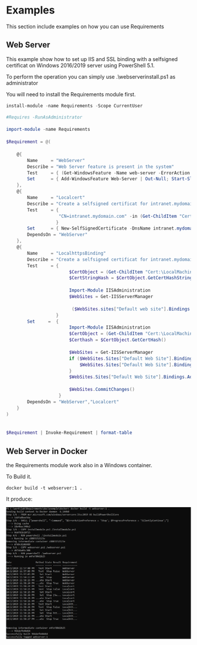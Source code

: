 # Examples

This section include examples on how you can use Requirements

##  Web Server

This example show how to set up IIS and SSL binding with a selfsigned certificat on Windows 2016/2019 server using PowerShell 5.1.

To perform the operation you can simply use .\webserverinstall.ps1 as administrator

You will need to install the Requirements module first.

```powershell
install-module -name Requirements -Scope CurrentUser
```

```powershell
#Requires -RunAsAdministrator

import-module -name Requirements

$Requirement = @(

    @{
        Name     = "WebServer"
        Describe = "Web Server feature is present in the system"
        Test     = { (Get-WindowsFeature -Name web-server -ErrorAction SilentlyContinue).installed }
        Set      = { Add-WindowsFeature Web-Server | Out-Null; Start-Sleep 1 }
    },
    @{
        Name     = "Localcert"
        Describe = "Create a selfsigned certificat for intranet.mydomain.com"
        Test     = {
                    "CN=intranet.mydomain.com" -in (Get-ChildItem "Cert:\LocalMachine\My").Subject
                   }
        Set      = { New-SelfSignedCertificate -DnsName intranet.mydomain.com -CertStoreLocation cert:\LocalMachine\My }
        DependsOn = "WebServer"
    },
    @{
        Name     = "LocalhttpsBinding"
        Describe = "Create a selfsigned certificat for intranet.mydomain.com"
        Test     = {
                        $CertObject = (Get-ChildItem "Cert:\LocalMachine\My" -ErrorAction SilentlyContinue) | where-object subject -eq CN=intranet.mydomain.com
                        $CertStringHash = $CertObject.GetCertHashString()

                        Import-Module IISAdministration
                        $WebSites = Get-IISServerManager

                         ($WebSites.sites["Default web site"].Bindings.GetEnumerator() | where-object protocol -eq https) -ne $null -And  ($WebSites.sites["Default web site"].Bindings | where-object protocol -eq https).RawAttributes.certificateHash -eq $CertStringHash
                   }
        Set     =  { 
                        Import-Module IISAdministration
                        $CertObject = (Get-ChildItem "Cert:\LocalMachine\My" -ErrorAction SilentlyContinue) | where-object subject -eq CN=intranet.mydomain.com
                        $Certhash = $CertObject.GetCertHash()

                        $WebSites = Get-IISServerManager
                        if ($WebSites.Sites["Default Web Site"].Bindings.Count -eq 2 ) {
                            $WebSites.Sites["Default Web Site"].Bindings.RemoveAt(1)
                        }
                        $WebSites.Sites["Default Web Site"].Bindings.Add("*:443:", $Certhash, "My", "0")

                        $WebSites.CommitChanges()
                    }
        DependsOn = "WebServer","Localcert"
    }
)


$Requirement | Invoke-Requirement | format-table
```

## Web Server in Docker

the Requirements module work also in a Windows container.

To Build it.

```
docker build -t webserver:1 .
```

It produce:

 ![Docker Output](media/docker.PNG)
